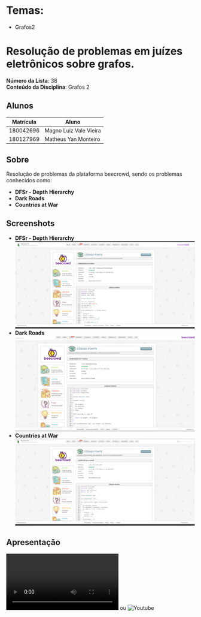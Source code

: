 

# Temas:
 - Grafos2

 

# Resolução de problemas em juízes eletrônicos sobre grafos.

**Número da Lista**: 38<br>
**Conteúdo da Disciplina**: Grafos 2<br>

## Alunos
|Matrícula | Aluno |
| -- | -- |
| 180042696  |  Magno Luiz Vale Vieira |
| 180127969  |  Matheus Yan Monteiro |

## Sobre 
Resolução de problemas da plataforma beecrowd, sendo os problemas conhecidos como: 

- **DFSr - Depth Hierarchy** <br>
- **Dark Roads**<br>
- **Countries at War** <br>



## Screenshots

- **DFSr - Depth Hierarchy** <br>
![DFSr](https://github.com/projeto-de-algoritmos/Grafos2_Problem-solving/blob/8f12402c165b8966727f0cdba4f26e32bedb3bb4/screenshots/DFSr.png)
- **Dark Roads**<br>
![Dark Roads](https://github.com/projeto-de-algoritmos/Grafos2_Problem-solving/blob/8f12402c165b8966727f0cdba4f26e32bedb3bb4/screenshots/EstradasEscuras.png)
- **Countries at War** <br>
![Countries at War](https://github.com/projeto-de-algoritmos/Grafos2_Problem-solving/blob/8f12402c165b8966727f0cdba4f26e32bedb3bb4/screenshots/PaisesEmGuerra.png)



## Apresentação 
![Apresentação no git](https://github.com/projeto-de-algoritmos/Grafos2_Problem-solving/blob/8f12402c165b8966727f0cdba4f26e32bedb3bb4/apresentacao/Grafos2_Dupla38.mp4)
ou ![Youtube](https://youtu.be/OysWBOEqE-w)
